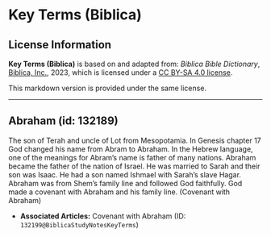 # Key Terms (Biblica)

## License Information

**Key Terms (Biblica)** is based on and adapted from: _Biblica Bible Dictionary_, [Biblica, Inc.](https://www.biblica.com/), 2023, which is licensed under a [CC BY-SA 4.0 license](https://creativecommons.org/licenses/by-sa/4.0/legalcode.en).

This markdown version is provided under the same license.



--------------------------------

## Abraham (id: 132189)

The son of Terah and uncle of Lot from Mesopotamia. In Genesis chapter 17 God changed his name from Abram to Abraham. In the Hebrew language, one of the meanings for Abram’s name is father of many nations. Abraham became the father of the nation of Israel. He was married to Sarah and their son was Isaac. He had a son named Ishmael with Sarah’s slave Hagar. Abraham was from Shem’s family line and followed God faithfully. God made a covenant with Abraham and his family line. (Covenant with Abraham)

* **Associated Articles:** Covenant with Abraham (ID: `132199@BiblicaStudyNotesKeyTerms`)

